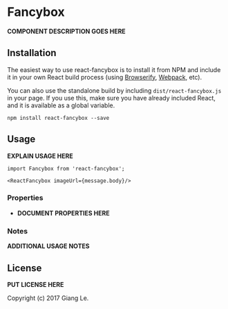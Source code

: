# Fancybox

__COMPONENT DESCRIPTION GOES HERE__

## Installation

The easiest way to use react-fancybox is to install it from NPM and include it in your own React build process (using [Browserify](http://browserify.org), [Webpack](http://webpack.github.io/), etc).

You can also use the standalone build by including `dist/react-fancybox.js` in your page. If you use this, make sure you have already included React, and it is available as a global variable.

```
npm install react-fancybox --save
```


## Usage

__EXPLAIN USAGE HERE__

```
import Fancybox from 'react-fancybox';

<ReactFancybox imageUrl={message.body}/>
```

### Properties

* __DOCUMENT PROPERTIES HERE__

### Notes

__ADDITIONAL USAGE NOTES__


## License

__PUT LICENSE HERE__

Copyright (c) 2017 Giang Le.

